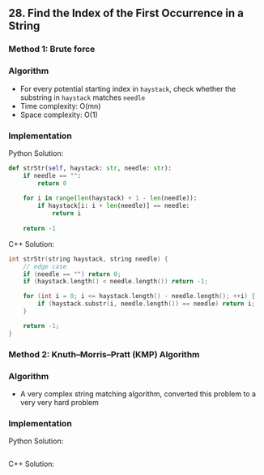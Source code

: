 ## 28. Find the Index of the First Occurrence in a String
### Method 1: Brute force
### Algorithm
- For every potential starting index in `haystack`, check whether the substring in `haystack` matches `needle`
- Time complexity: O(mn)
- Space complexity: O(1)
### Implementation
Python Solution:
```python
def strStr(self, haystack: str, needle: str):
    if needle == "":
        return 0
    
    for i in range(len(haystack) + 1 - len(needle)):
        if haystack[i: i + len(needle)] == needle:
            return i
            
    return -1
```
C++ Solution:
```cpp
int strStr(string haystack, string needle) {
    // edge case
    if (needle == "") return 0;
    if (haystack.length() < needle.length()) return -1;

    for (int i = 0; i <= haystack.length() - needle.length(); ++i) {
        if (haystack.substr(i, needle.length()) == needle) return i;
    }

    return -1;
}
```
### Method 2: Knuth–Morris–Pratt (KMP) Algorithm
### Algorithm
- A very complex string matching algorithm, converted this problem to a very very hard problem

### Implementation
Python Solution:
```python
```
C++ Solution:
```cpp
```